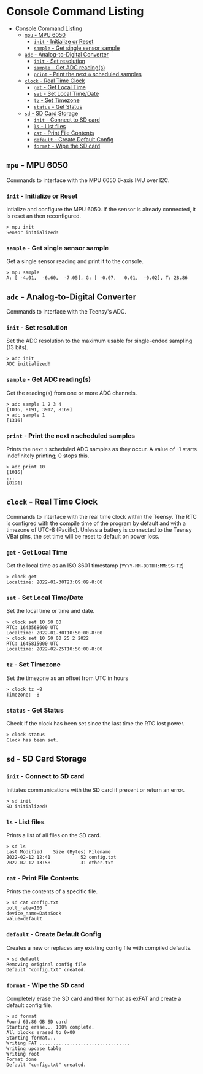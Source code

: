 # Console Command Listing
- [Console Command Listing](#console-command-listing)
  - [`mpu` - MPU 6050](#mpu---mpu-6050)
    - [`init` - Initialize or Reset](#init---initialize-or-reset)
    - [`sample` - Get single sensor sample](#sample---get-single-sensor-sample)
  - [`adc` - Analog-to-Digital Converter](#adc---analog-to-digital-converter)
    - [`init` - Set resolution](#init---set-resolution)
    - [`sample` - Get ADC reading(s)](#sample---get-adc-readings)
    - [`print` - Print the next `n` scheduled samples](#print---print-the-next-n-scheduled-samples)
  - [`clock` - Real Time Clock](#clock---real-time-clock)
    - [`get` - Get Local Time](#get---get-local-time)
    - [`set` - Set Local Time/Date](#set---set-local-timedate)
    - [`tz` - Set Timezone](#tz---set-timezone)
    - [`status` - Get Status](#status---get-status)
  - [`sd` - SD Card Storage](#sd---sd-card-storage)
    - [`init` - Connect to SD card](#init---connect-to-sd-card)
    - [`ls` - List files](#ls---list-files)
    - [`cat` - Print File Contents](#cat---print-file-contents)
    - [`default` - Create Default Config](#default---create-default-config)
    - [`format` - Wipe the SD card](#format---wipe-the-sd-card)

## `mpu` - MPU 6050
Commands to interface with the MPU 6050 6-axis IMU over I2C.

### `init` - Initialize or Reset
Intialize and configure the MPU 6050. If the sensor is already connected, it is reset an then reconfigured.
```
> mpu init
Sensor initialized!
```

### `sample` - Get single sensor sample
Get a single sensor reading and print it to the console.
```
> mpu sample
A: [ -4.01,  -6.60,  -7.05], G: [ -0.07,   0.01,  -0.02], T: 28.86
```

## `adc` - Analog-to-Digital Converter
Commands to interface with the Teensy's ADC.

### `init` - Set resolution
Set the ADC resolution to the maximum usable for single-ended sampling (13 bits).
```
> adc init
ADC initialized!
```

### `sample` - Get ADC reading(s)
Get the reading(s) from one or more ADC channels.
```
> adc sample 1 2 3 4
[1016, 8191, 3912, 8169]
> adc sample 1
[1316]
```

### `print` - Print the next `n` scheduled samples
Prints the next `n` scheduled ADC samples as they occur. A value of -1 starts indefinitely printing; 0 stops this.
```
> adc print 10
[1016]
...
[8191]
```

## `clock` - Real Time Clock
Commands to interface with the real time clock within the Teensy. The RTC is configred with the compile time of the program by default and with a timezone of UTC-8 (Pacific). Unless a battery is connected to the Teensy VBat pins, the set time will be reset to default on power loss.

### `get` - Get Local Time
Get the local time as an ISO 8601 timestamp (`YYYY-MM-DDTHH:MM:SS+TZ`)
```
> clock get
Localtime: 2022-01-30T23:09:09-8:00
```

### `set` - Set Local Time/Date
Set the local time or time and date.
```
> clock set 10 50 00
RTC: 1643568600 UTC
Localtime: 2022-01-30T10:50:00-8:00
> clock set 10 50 00 25 2 2022
RTC: 1645815000 UTC
Localtime: 2022-02-25T10:50:00-8:00
```

### `tz` - Set Timezone
Set the timezone as an offset from UTC in hours
```
> clock tz -8
Timezone: -8
```

### `status` - Get Status
Check if the clock has been set since the last time the RTC lost power. 
```
> clock status
Clock has been set.
```

## `sd` - SD Card Storage
### `init` - Connect to SD card
Initiates communications with the SD card if present or return an error.
```
> sd init
SD initialized!
```

### `ls` - List files
Prints a list of all files on the SD card.
```
> sd ls
Last Modified    Size (Bytes) Filename
2022-02-12 12:41           52 config.txt
2022-02-12 13:58           31 other.txt
```

### `cat` - Print File Contents
Prints the contents of a specific file.
```
> sd cat config.txt
poll_rate=100
device_name=DataSock
value=default
```

### `default` - Create Default Config
Creates a new or replaces any existing config file with compiled defaults.
```
> sd default
Removing original config file
Default "config.txt" created.
```

### `format` - Wipe the SD card
Completely erase the SD card and then format as exFAT and create a default config file.
```
> sd format
Found 63.86 GB SD card
Starting erase... 100% complete.
All blocks erased to 0x00
Starting format...
Writing FAT .................................
Writing upcase table
Writing root
Format done
Default "config.txt" created.
```
